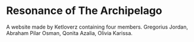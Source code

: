 # Resonance of The Archipelago

A website made by Ketloverz containing four members. Gregorius Jordan, Abraham Pilar Osman, Qonita Azalia, Olivia Karissa.

